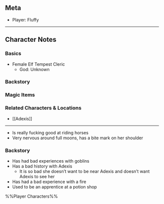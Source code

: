 ## Meta
- Player: Fluffy
---
## Character Notes
### Basics
* Female Elf Tempest Cleric
	* God: Unknown 
### Backstory

### Magic Items

### Related Characters & Locations
- [[Adexis]]
---
- Is really fucking good at riding horses
- Very nervous around full moons, has a bite mark on her shoulder

### Backstory
- Has had bad experiences with goblins
- Has a bad history with Adexis
	- It is so bad she doesn’t want to be near Adexis and doesn’t want Adexis to see her
- Has had a bad experience with a fire
- Used to be an apprentice at a potion shop

%%Player Characters%%
